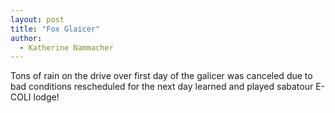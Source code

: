 ```yaml
---
layout: post
title: "Fox Glaicer"
author:
  - Katherine Nammacher
---
```



Tons of rain on the drive over
first day of the galicer was canceled due to bad conditions
rescheduled for the next day
learned and played sabatour
E-COLI lodge!